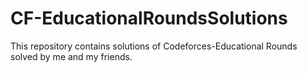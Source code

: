 # CF-EducationalRoundsSolutions
This repository contains solutions of Codeforces-Educational Rounds solved by me and my friends.
